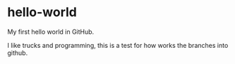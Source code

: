 # hello-world
My first hello world in GitHub.

I like trucks and programming, this is a test for how works the branches into github.
